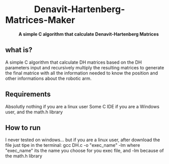 # &emsp;&emsp;&emsp; Denavit-Hartenberg-Matrices-Maker
**&emsp;&emsp;&emsp;A simple C algorithm that calculate Denavit-Hartenberg Matrices**


## what is?
A simple C algorithm that calculate DH matrices based on the DH parameters input and recursively multiply the resulting matrices to generate the final matrice with all the information needed to know the position and other informations about the robotic arm.

## Requirements 
Absolutly nothing if you are a linux user
Some C IDE if you are a Windows user, and the math.h library

## How to run
 I never tested on windows... but if you are a linux user, after download the file just tipe in the terminal: gcc DH.c -o "exec_name" -lm
 where "exec_name" its the name you choose for you exec file, and -lm because of the math.h library 
